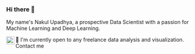 ### Hi there 👋
My name's Nakul Upadhya, a prospective Data Scientist with a passion for Machine Learning and Deep Learning. 

<a href="https://www.linkedin.com/in/nakulupadhya/">
  <img align="left" alt="Abhishek's LinkedIN" width="22px" src="https://raw.githubusercontent.com/peterthehan/peterthehan/master/assets/linkedin.svg" />
</a>

💼 I'm currently open to any freelance data analysis and visualization. Contact me 
<!--
**upadhyan/upadhyan** is a ✨ _special_ ✨ repository because its `README.md` (this file) appears on your GitHub profile.

Here are some ideas to get you started:

- 🔭 I’m currently working on ...
- 🌱 I’m currently learning ...
- 👯 I’m looking to collaborate on ...
- 🤔 I’m looking for help with ...
- 💬 Ask me about ...
- 📫 How to reach me: ...
- 😄 Pronouns: ...
- ⚡ Fun fact: ...
-->
